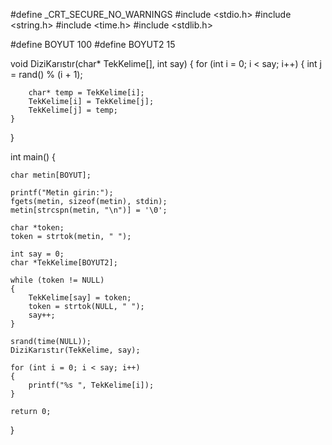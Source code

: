 #define _CRT_SECURE_NO_WARNINGS
#include <stdio.h>
#include <string.h>
#include <time.h>
#include <stdlib.h>

#define BOYUT 100
#define BOYUT2 15

void DiziKarıstır(char* TekKelime[], int say)
{
	for (int i = 0; i < say; i++)
	{
		int j = rand() % (i + 1);

		char* temp = TekKelime[i];
		TekKelime[i] = TekKelime[j];
		TekKelime[j] = temp;
	}
}

int main() {

	char metin[BOYUT];

	printf("Metin girin:");
	fgets(metin, sizeof(metin), stdin);
	metin[strcspn(metin, "\n")] = '\0';

	char *token;
	token = strtok(metin, " ");

	int say = 0;
	char *TekKelime[BOYUT2];

	while (token != NULL)
	{
		TekKelime[say] = token;
		token = strtok(NULL, " ");
		say++;
	}

	srand(time(NULL));
	DiziKarıstır(TekKelime, say);

	for (int i = 0; i < say; i++)
	{
		printf("%s ", TekKelime[i]);
	}

	return 0;
}

